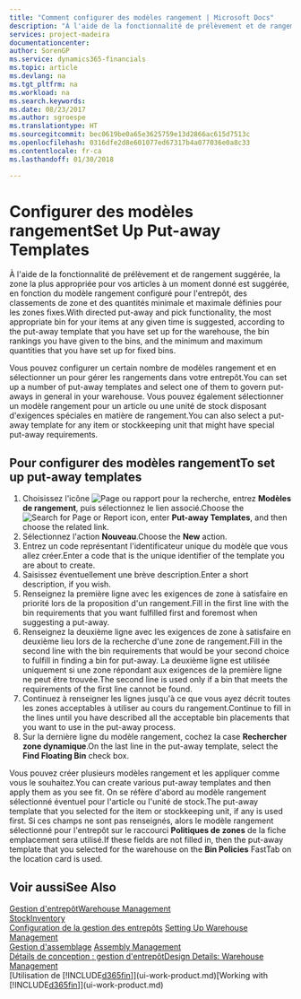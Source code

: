 ```yaml
---
title: "Comment configurer des modèles rangement | Microsoft Docs"
description: "À l'aide de la fonctionnalité de prélèvement et de rangement suggérée, la zone la plus appropriée pour vos articles à un moment donné est suggérée, en fonction du modèle rangement configuré pour l'entrepôt, des classements de zone et des quantités minimale et maximale définies pour les zones fixes."
services: project-madeira
documentationcenter: 
author: SorenGP
ms.service: dynamics365-financials
ms.topic: article
ms.devlang: na
ms.tgt_pltfrm: na
ms.workload: na
ms.search.keywords: 
ms.date: 08/23/2017
ms.author: sgroespe
ms.translationtype: HT
ms.sourcegitcommit: bec0619be0a65e3625759e13d2866ac615d7513c
ms.openlocfilehash: 0316dfe2d8e601077ed67317b4a077036e0a8c33
ms.contentlocale: fr-ca
ms.lasthandoff: 01/30/2018

---
```

# <a name="set-up-put-away-templates"></a><span data-ttu-id="8aa97-103">Configurer des modèles rangement</span><span class="sxs-lookup"><span data-stu-id="8aa97-103">Set Up Put-away Templates</span></span>
<span data-ttu-id="8aa97-104">À l'aide de la fonctionnalité de prélèvement et de rangement suggérée, la zone la plus appropriée pour vos articles à un moment donné est suggérée, en fonction du modèle rangement configuré pour l'entrepôt, des classements de zone et des quantités minimale et maximale définies pour les zones fixes.</span><span class="sxs-lookup"><span data-stu-id="8aa97-104">With directed put-away and pick functionality, the most appropriate bin for your items at any given time is suggested, according to the put-away template that you have set up for the warehouse, the bin rankings you have given to the bins, and the minimum and maximum quantities that you have set up for fixed bins.</span></span>  

<span data-ttu-id="8aa97-105">Vous pouvez configurer un certain nombre de modèles rangement et en sélectionner un pour gérer les rangements dans votre entrepôt.</span><span class="sxs-lookup"><span data-stu-id="8aa97-105">You can set up a number of put-away templates and select one of them to govern put-aways in general in your warehouse.</span></span> <span data-ttu-id="8aa97-106">Vous pouvez également sélectionner un modèle rangement pour un article ou une unité de stock disposant d'exigences spéciales en matière de rangement.</span><span class="sxs-lookup"><span data-stu-id="8aa97-106">You can also select a put-away template for any item or stockkeeping unit that might have special put-away requirements.</span></span>  

## <a name="to-set-up-put-away-templates"></a><span data-ttu-id="8aa97-107">Pour configurer des modèles rangement</span><span class="sxs-lookup"><span data-stu-id="8aa97-107">To set up put-away templates</span></span>  
1.  <span data-ttu-id="8aa97-108">Choisissez l'icône ![Page ou rapport pour la recherche](media/ui-search/search_small.png "icône Page ou rapport pour la recherche"), entrez **Modèles de rangement**, puis sélectionnez le lien associé.</span><span class="sxs-lookup"><span data-stu-id="8aa97-108">Choose the ![Search for Page or Report](media/ui-search/search_small.png "Search for Page or Report icon") icon, enter **Put-away Templates**, and then choose the related link.</span></span>  
2.  <span data-ttu-id="8aa97-109">Sélectionnez l'action **Nouveau**.</span><span class="sxs-lookup"><span data-stu-id="8aa97-109">Choose the **New** action.</span></span>  
3.  <span data-ttu-id="8aa97-110">Entrez un code représentant l'identificateur unique du modèle que vous allez créer.</span><span class="sxs-lookup"><span data-stu-id="8aa97-110">Enter a code that is the unique identifier of the template you are about to create.</span></span>  
4.  <span data-ttu-id="8aa97-111">Saisissez éventuellement une brève description.</span><span class="sxs-lookup"><span data-stu-id="8aa97-111">Enter a short description, if you wish.</span></span>  
5.  <span data-ttu-id="8aa97-112">Renseignez la première ligne avec les exigences de zone à satisfaire en priorité lors de la proposition d'un rangement.</span><span class="sxs-lookup"><span data-stu-id="8aa97-112">Fill in the first line with the bin requirements that you want fulfilled first and foremost when suggesting a put-away.</span></span>  
6.  <span data-ttu-id="8aa97-113">Renseignez la deuxième ligne avec les exigences de zone à satisfaire en deuxième lieu lors de la recherche d'une zone de rangement.</span><span class="sxs-lookup"><span data-stu-id="8aa97-113">Fill in the second line with the bin requirements that would be your second choice to fulfill in finding a bin for put-away.</span></span> <span data-ttu-id="8aa97-114">La deuxième ligne est utilisée uniquement si une zone répondant aux exigences de la première ligne ne peut être trouvée.</span><span class="sxs-lookup"><span data-stu-id="8aa97-114">The second line is used only if a bin that meets the requirements of the first line cannot be found.</span></span>  
7.  <span data-ttu-id="8aa97-115">Continuez à renseigner les lignes jusqu'à ce que vous ayez décrit toutes les zones acceptables à utiliser au cours du rangement.</span><span class="sxs-lookup"><span data-stu-id="8aa97-115">Continue to fill in the lines until you have described all the acceptable bin placements that you want to use in the put-away process.</span></span>  
8.  <span data-ttu-id="8aa97-116">Sur la dernière ligne du modèle rangement, cochez la case **Rechercher zone dynamique**.</span><span class="sxs-lookup"><span data-stu-id="8aa97-116">On the last line in the put-away template, select the **Find Floating Bin** check box.</span></span>  

<span data-ttu-id="8aa97-117">Vous pouvez créer plusieurs modèles rangement et les appliquer comme vous le souhaitez.</span><span class="sxs-lookup"><span data-stu-id="8aa97-117">You can create various put-away templates and then apply them as you see fit.</span></span> <span data-ttu-id="8aa97-118">On se réfère d'abord au modèle rangement sélectionné éventuel pour l'article ou l'unité de stock.</span><span class="sxs-lookup"><span data-stu-id="8aa97-118">The put-away template that you selected for the item or stockkeeping unit, if any is used first.</span></span> <span data-ttu-id="8aa97-119">Si ces champs ne sont pas renseignés, alors le modèle rangement sélectionné pour l'entrepôt sur le raccourci **Politiques de zones** de la fiche emplacement sera utilisé.</span><span class="sxs-lookup"><span data-stu-id="8aa97-119">If these fields are not filled in, then the put-away template that you selected for the warehouse on the **Bin Policies** FastTab on the location card is used.</span></span>  

## <a name="see-also"></a><span data-ttu-id="8aa97-120">Voir aussi</span><span class="sxs-lookup"><span data-stu-id="8aa97-120">See Also</span></span>  
[<span data-ttu-id="8aa97-121">Gestion d'entrepôt</span><span class="sxs-lookup"><span data-stu-id="8aa97-121">Warehouse Management</span></span>](warehouse-manage-warehouse.md)  
[<span data-ttu-id="8aa97-122">Stock</span><span class="sxs-lookup"><span data-stu-id="8aa97-122">Inventory</span></span>](inventory-manage-inventory.md)  
<span data-ttu-id="8aa97-123">[Configuration de la gestion des entrepôts](warehouse-setup-warehouse.md)   </span><span class="sxs-lookup"><span data-stu-id="8aa97-123">[Setting Up Warehouse Management](warehouse-setup-warehouse.md)   </span></span>  
<span data-ttu-id="8aa97-124">[Gestion d'assemblage](assembly-assemble-items.md)  </span><span class="sxs-lookup"><span data-stu-id="8aa97-124">[Assembly Management](assembly-assemble-items.md)  </span></span>  
[<span data-ttu-id="8aa97-125">Détails de conception : gestion d'entrepôt</span><span class="sxs-lookup"><span data-stu-id="8aa97-125">Design Details: Warehouse Management</span></span>](design-details-warehouse-management.md)  
<span data-ttu-id="8aa97-126">[Utilisation de [!INCLUDE[d365fin](includes/d365fin_md.md)]](ui-work-product.md)</span><span class="sxs-lookup"><span data-stu-id="8aa97-126">[Working with [!INCLUDE[d365fin](includes/d365fin_md.md)]](ui-work-product.md)</span></span>

